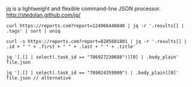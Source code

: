 jq is a lightweight and flexible command-line JSON processor.
http://stedolan.github.com/jq/


    curl https://reports.com?report=124966440840 | jq -r '.results[] | .tags' | sort | uniq

    curl -s https://reports.com?report=8285601801 | jq -r '.results[] | .id + " " + .first + " " + .last + " " + .title'

    jq '[.[] | select(.task_id == "786927230688")][0] | .body_plain' file.json
    
    jq '[.[] | select(.task_id == "789024359900") | .body_plain][0]' file.json // alternative
   
